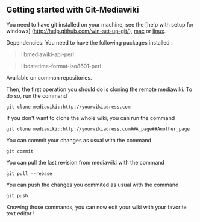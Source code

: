 ## Getting started with Git-Mediawiki

You need to have git installed on your machine, see the [help with setup for windows] (http://help.github.com/win-set-up-git/), [mac](http://help.github.com/mac-set-up-git/) or [linux](http://help.github.com/linux-set-up-git/).

Dependencies: You need to have the following packages installed :

> libmediawiki-api-perl

> libdatetime-format-iso8601-perl

Available on common repositories.

Then, the first operation you should do is cloning the remote mediawiki. To do so, run the command

`git clone mediawiki::http://yourwikiadress.com`

If you don't want to clone the whole wiki, you can run the command

`git clone mediawiki::http://yourwikiadress.com##A_page##Another_page`

You can commit your changes as usual with the command

`git commit`

You can pull the last revision from mediawiki with the command 

`git pull --rebase`

You can push the changes you commited as usual with the command

`git push`

Knowing those commands, you can now edit your wiki with your favorite text editor !